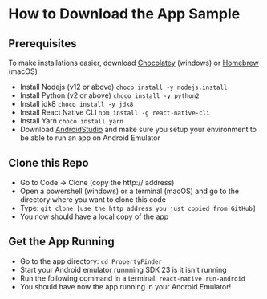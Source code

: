 # How to Download the App Sample
## Prerequisites
To make installations easier, download [Chocolatey](https://chocolatey.org/) (windows) or [Homebrew](https://brew.sh/) (macOS)
  - Install Nodejs (v12 or above)
  `choco install -y nodejs.install`
  - Install Python (v2 or above)
  `choco install -y python2`
  - Install jdk8
  `choco install -y jdk8`
  - Install React Native CLI
  `npm install -g react-native-cli`
  - Install Yarn
  `choco install yarn`
  - Download [AndroidStudio](https://developer.android.com/studio/index.html) and make sure you setup your environment to be able to run an app on Android Emulator
  
## Clone this Repo
  - Go to Code -> Clone (copy the http:// address)
  - Open a powershell (windows) or a terminal (macOS) and go to the directory where you want to clone this code
  - Type: `git clone [use the http address you just copied from GitHub]`
  - You now should have a local copy of the app
  
## Get the App Running
  - Go to the app directory: `cd PropertyFinder`
  - Start your Android emulator runnning SDK 23 is it isn't running
  - Run the following command in a terminal:
  `react-native run-android`
  - You should have now the app running in your Android Emulator!
